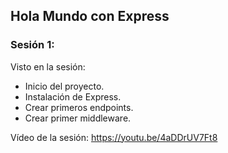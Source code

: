 ## Hola Mundo con Express

### Sesión 1:

Visto en la sesión:
- Inicio del proyecto.
- Instalación de Express.
- Crear primeros endpoints.
- Crear primer middleware.

Vídeo de la sesión: https://youtu.be/4aDDrUV7Ft8
